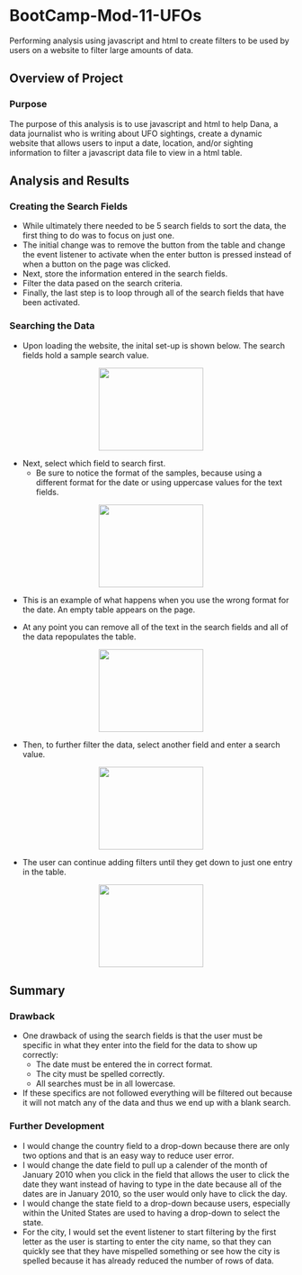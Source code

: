 # BootCamp-Mod-11-UFOs

Performing analysis using javascript and html to create filters to be used by users on a website to filter large amounts of data.

## Overview of Project

### Purpose
The purpose of this analysis is to use javascript and html to help Dana, a data journalist who is writing about UFO sightings, create a dynamic website that allows users to input a date, location, and/or sighting information to filter a javascript data file to view in a html table.

## Analysis and Results
### Creating the Search Fields
- While ultimately there needed to be 5 search fields to sort the data, the first thing to do was to focus on just one.
- The initial change was to remove the button from the table and change the event listener to activate when the enter button is pressed instead of when a button on the page was clicked.
- Next, store the information entered in the search fields. 
- Filter the data pased on the search criteria. 
- Finally, the last step is to loop through all of the search fields that have been activated.


### Searching the Data
- Upon loading the website, the inital set-up is shown below. The search fields hold a sample search value.
<p align="center"><img src=""width="186" height="147"/></p>
 
- Next, select which field to search first. 
  * Be sure to notice the format of the samples, because using a different format for the date or using uppercase values for the text fields.
<p align="center"><img src=""width="186" height="147"/></p>
 
  * This is an example of what happens when you use the wrong format for the date. An empty table appears on the page.
- At any point you can remove all of the text in the search fields and all of the data repopulates the table.
<p align="center"><img src=""width="186" height="147"/></p>
 
- Then, to further filter the data, select another field and enter a search value.
<p align="center"><img src=""width="186" height="147"/></p>
 
- The user can continue adding filters until they get down to just one entry in the table.
<p align="center"><img src=""width="186" height="147"/></p>
 
## Summary
### 

### Drawback
- One drawback of using the search fields is that the user must be specific in what they enter into the field for the data to show up correctly:
  * The date must be entered the in correct format.
  * The city must be spelled correctly.
  * All searches must be in all lowercase.
- If these specifics are not followed everything will be filtered out because it will not match any of the data and thus we end up with a blank search.

### Further Development
- I would change the country field to a drop-down because there are only two options and that is an easy way to reduce user error.
- I would change the date field to pull up a calender of the month of January 2010 when you click in the field that allows the user to click the date they want instead of having to type in the date because all of the dates are in January 2010, so the user would only have to click the day.
- I would change the state field to a drop-down because users, especially within the United States are used to having a drop-down to select the state.
- For the city, I would set the event listener to start filtering by the first letter as the user is starting to enter the city name, so that they can quickly see that they have mispelled something or see how the city is spelled because it has already reduced the number of rows of data.
